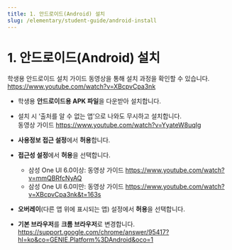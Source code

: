```yaml
---
title: 1. 안드로이드(Android) 설치
slug: /elementary/student-guide/android-install
---
```


# 1. 안드로이드(Android) 설치

학생용 안드로이드 설치 가이드 동영상을 통해 설치 과정을 확인할 수 있습니다.\
https://www.youtube.com/watch?v=XBcpvCpa3nk

- 학생용 **안드로이드용 APK 파일**을 다운받아 설치합니다.

- 설치 시 ‘출처를 알 수 없는 앱’으로 나와도 무시하고 설치합니다.\
  동영상 가이드 https://www.youtube.com/watch?v=YyateW8uqIg

- **사용정보 접근 설정**에서 **허용**합니다.

- **접근성 설정**에서 **허용**을 선택합니다.

  - 삼성 One UI 6.0이상: 동영상 가이드 https://www.youtube.com/watch?v=mmQBRfcNyAQ
  - 삼성 One UI 6.0미만: 동영상 가이드 https://www.youtube.com/watch?v=XBcpvCpa3nk&t=163s

- **오버레이**(다른 앱 위에 표시되는 앱) 설정에서 **허용**을 선택합니다.

- **기본 브라우저**를 **크롬 브라우저**로 변경합니다. \
  https://support.google.com/chrome/answer/95417?hl=ko&co=GENIE.Platform%3DAndroid&oco=1
